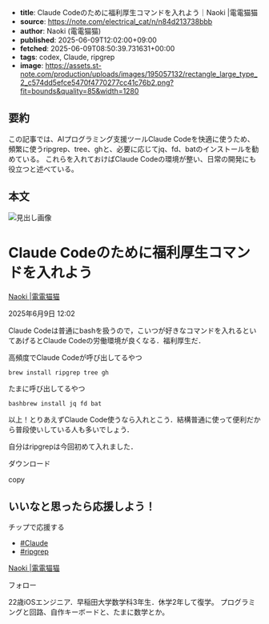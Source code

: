<!-- metadata -->
- **title**: Claude Codeのために福利厚生コマンドを入れよう｜Naoki |電電猫猫 
- **source**: https://note.com/electrical_cat/n/n84d213738bbb
- **author**: Naoki (電電猫猫)
- **published**: 2025-06-09T12:02:00+09:00
- **fetched**: 2025-06-09T08:50:39.731631+00:00
- **tags**: codex, Claude, ripgrep
- **image**: https://assets.st-note.com/production/uploads/images/195057132/rectangle_large_type_2_c574dd5efce5470f4770277cc41c76b2.png?fit=bounds&quality=85&width=1280

## 要約
この記事では、AIプログラミング支援ツールClaude Codeを快適に使うため、
頻繁に使うripgrep、tree、ghと、必要に応じてjq、fd、batのインストールを勧めている。
これらを入れておけばClaude Codeの環境が整い、日常の開発にも役立つと述べている。

## 本文

![見出し画像](https://assets.st-note.com/production/uploads/images/195057132/rectangle_large_type_2_c574dd5efce5470f4770277cc41c76b2.png?width=1200)  

Claude Codeのために福利厚生コマンドを入れよう
============================


[Naoki |電電猫猫](/electrical_cat)

2025年6月9日 12:02

Claude Codeは普通にbashを扱うので，こいつが好きなコマンドを入れるといてあげるとClaude Codeの労働環境が良くなる．福利厚生だ．

高頻度でClaude Codeが呼び出してるやつ

```
brew install ripgrep tree gh
```

たまに呼び出してるやつ

```
bashbrew install jq fd bat
```

以上！とりあえずClaude Code使うなら入れとこう．結構普通に使って便利だから普段使いしている人も多いでしょう．

自分はripgrepは今回初めて入れました．

 

ダウンロード

 

copy

いいなと思ったら応援しよう！
--------------

チップで応援する

  

* [#Claude](https://note.com/hashtag/Claude)
* [#ripgrep](https://note.com/hashtag/ripgrep)

 


[Naoki |電電猫猫](/electrical_cat)

フォロー

22歳iOSエンジニア．早稲田大学数学科3年生．休学2年して復学。
プログラミングと回路、自作キーボードと、たまに数学とか。

